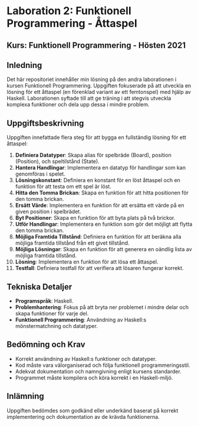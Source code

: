 # Laboration 2: Funktionell Programmering - Åttaspel

## Kurs: Funktionell Programmering - Hösten 2021

## Inledning
Det här repositoriet innehåller min lösning på den andra laborationen i kursen Funktionell Programmering. Uppgiften fokuserade på att utveckla en lösning för ett åttaspel (en förenklad variant av ett femtonspel) med hjälp av Haskell. Laborationen syftade till att ge träning i att stegvis utveckla komplexa funktioner och dela upp dessa i mindre problem.

## Uppgiftsbeskrivning
Uppgiften innefattade flera steg för att bygga en fullständig lösning för ett åttaspel:
1. **Definiera Datatyper**: Skapa alias för spelbräde (Board), position (Position), och speltilstånd (State).
2. **Hantera Handlingar**: Implementera en datatyp för handlingar som kan genomföras i spelet.
3. **Lösningskonstant**: Definiera en konstant för en löst åttaspel och en funktion för att testa om ett spel är löst.
4. **Hitta den Tomma Brickan**: Skapa en funktion för att hitta positionen för den tomma brickan.
5. **Ersätt Värde**: Implementera en funktion för att ersätta ett värde på en given position i spelbrädet.
6. **Byt Positioner**: Skapa en funktion för att byta plats på två brickor.
7. **Utför Handlingar**: Implementera en funktion som gör det möjligt att flytta den tomma brickan.
8. **Möjliga Framtida Tillstånd**: Definiera en funktion för att beräkna alla möjliga framtida tillstånd från ett givet tillstånd.
9. **Möjliga Lösningar**: Skapa en funktion för att generera en oändlig lista av möjliga framtida tillstånd.
10. **Lösning**: Implementera en funktion för att lösa ett åttaspel.
11. **Testfall**: Definiera testfall för att verifiera att lösaren fungerar korrekt.

## Tekniska Detaljer
- **Programspråk**: Haskell.
- **Problemhantering**: Fokus på att bryta ner problemet i mindre delar och skapa funktioner för varje del.
- **Funktionell Programmering**: Användning av Haskell:s mönstermatchning och datatyper.

## Bedömning och Krav
- Korrekt användning av Haskell:s funktioner och datatyper.
- Kod måste vara välorganiserad och följa funktionell programmeringsstil.
- Adekvat dokumentation och namngivning enligt kursens standarder.
- Programmet måste kompilera och köra korrekt i en Haskell-miljö.

## Inlämning
Uppgiften bedömdes som godkänd eller underkänd baserat på korrekt implementering och dokumentation av de krävda funktionerna.
